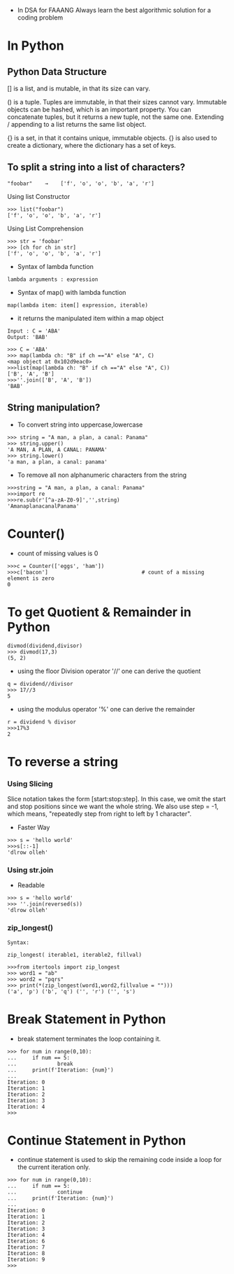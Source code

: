 - In DSA for FAAANG Always learn the best algorithmic solution for a coding problem

# In Python


## Python Data Structure

[] is a list, and is mutable, in that its size can vary.

() is a tuple. Tuples are immutable, in that their sizes cannot vary. Immutable objects can be hashed, which is an important property. You can concatenate tuples, but it returns a new tuple, not the same one. Extending / appending to a list returns the same list object.

{} is a set, in that it contains unique, immutable objects. {} is also used to create a dictionary, where the dictionary has a set of keys.



## To split a string into a list of characters?

```
"foobar"    →    ['f', 'o', 'o', 'b', 'a', 'r']
```

Using list Constructor
```
>>> list("foobar")
['f', 'o', 'o', 'b', 'a', 'r']
```

Using List Comprehension
```
>>> str = 'foobar'
>>> [ch for ch in str]
['f', 'o', 'o', 'b', 'a', 'r']
```
- Syntax of lambda function

```
lambda arguments : expression

```

- Syntax of map() with lambda function


```
map(lambda item: item[] expression, iterable)

```

- it returns the manipulated item within a map object


```
Input : C = 'ABA' 
Output: 'BAB'
```
```
>>> C = 'ABA'
>>> map(lambda ch: "B" if ch =="A" else "A", C)
<map object at 0x102d9eac0>
>>>list(map(lambda ch: "B" if ch =="A" else "A", C))
['B', 'A', 'B']
>>>''.join(['B', 'A', 'B'])
'BAB'
```



## String manipulation?

- To convert string into uppercase,lowercase 
```
>>> string = "A man, a plan, a canal: Panama"
>>> string.upper()
'A MAN, A PLAN, A CANAL: PANAMA'
>>> string.lower()
'a man, a plan, a canal: panama'
```

- To remove all non alphanumeric characters from the string
```
>>>string = "A man, a plan, a canal: Panama"
>>>import re
>>>re.sub(r'[^a-zA-Z0-9]','',string)
'AmanaplanacanalPanama'
```


# Counter()

- count of missing values is 0
```
>>>c = Counter(['eggs', 'ham'])
>>>c['bacon']                              # count of a missing element is zero
0
```


# To get Quotient & Remainder in Python 

```
divmod(dividend,divisor)
>>> divmod(17,3)
(5, 2)
```

- using the floor Division operator '//’ one can derive the quotient
```
q = dividend//divisor
>>> 17//3
5
```

- using the modulus operator '%' one can derive the remainder
```
r = dividend % divisor
>>>17%3
2
```


# To reverse a string 

### Using Slicing
Slice notation takes the form [start:stop:step]. In this case, we omit the start and stop positions since we want the whole string. We also use step = -1, which means, "repeatedly step from right to left by 1 character".

- Faster Way
```
>>> s = 'hello world'
>>>s[::-1]
'dlrow olleh'
```
### Using str.join
- Readable
```
>>> s = 'hello world'
>>> ''.join(reversed(s))
'dlrow olleh'
```


### zip_longest()

```
Syntax:

zip_longest( iterable1, iterable2, fillval)

```

```
>>>from itertools import zip_longest
>>> word1 = "ab"
>>> word2 = "pqrs"
>>> print(*(zip_longest(word1,word2,fillvalue = "")))
('a', 'p') ('b', 'q') ('', 'r') ('', 's')
```





# Break Statement in Python

- break statement terminates the loop containing it.

```
>>> for num in range(0,10):
...     if num == 5:
...             break
...     print(f'Iteration: {num}')
... 
Iteration: 0
Iteration: 1
Iteration: 2
Iteration: 3
Iteration: 4
>>> 
```

# Continue Statement in Python

- continue statement is used to skip the remaining code inside a loop for the current iteration only.

```
>>> for num in range(0,10):
...     if num == 5:
...             continue
...     print(f'Iteration: {num}')
... 
Iteration: 0
Iteration: 1
Iteration: 2
Iteration: 3
Iteration: 4
Iteration: 6
Iteration: 7
Iteration: 8
Iteration: 9
>>> 
```